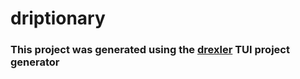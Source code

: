# driptionary

### This project was generated using the [drexler](https://github.com/gzipChrist/drexler/) TUI project generator

